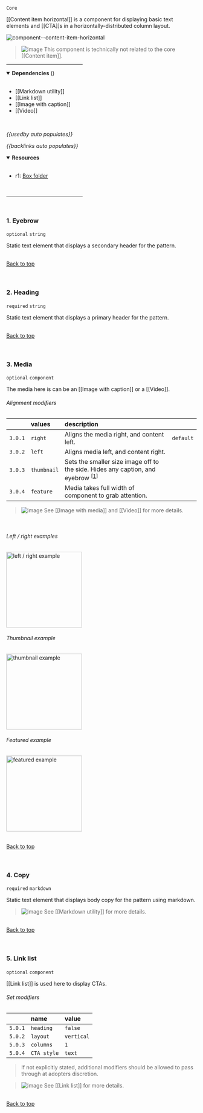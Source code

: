 `Core` <!-- category start --><!-- category end -->

[[Content item horizontal]] is a component for displaying basic text elements
and [[CTA]]s in a horizontally-distributed column layout.

![component--content-item-horizontal](https://user-images.githubusercontent.com/3793636/138167447-f1b4b258-6d65-4e60-b4b7-087fb3107db6.jpg)

> ![image](https://user-images.githubusercontent.com/3793636/117874180-493bdb80-b266-11eb-8945-dde0d95431d6.png)
> This component is technically not related to the core [[Content item]].

<hr width="40%" />

<!-- toc start open="true" depthStart="3" depthEnd="5" --><!-- toc end -->

<details open="true">
  <summary><strong>Dependencies</strong> (<!-- dependencyCount start --><!-- dependencyCount end -->)</summary><br />

- [[Markdown utility]]
- [[Link list]]
- [[Image with caption]]
- [[Video]]

<br />
</details>

<!-- usedby start -->

_{{usedby auto populates}}_

<!-- usedby end -->

<!-- backlinks start -->

_{{backlinks auto populates}}_

<!-- backlinks end -->

<a name="resources"></a>

<details open="true">
  <summary><strong>Resources</strong></summary><br />

- r1: [Box folder](https://ibm.ent.box.com/folder/112262788897)

<br />
</details>

<hr width="40%" />

<br />

### 1. Eyebrow

`optional` `string`

Static text element that displays a secondary header for the pattern.

<br />[Back to top](#wiki-wrapper)<br /><br /><br />

### 2. Heading

`required` `string`

Static text element that displays a primary header for the pattern.

<br />[Back to top](#wiki-wrapper)<br /><br /><br />

### 3. Media

`optional` `component`

The media here is can be an [[Image with caption]] or a [[Video]].

###### Alignment modifiers

|         | values      | description                                                                                              |           |
| :------ | :---------- | :------------------------------------------------------------------------------------------------------- | :-------- |
| `3.0.1` | `right`     | Aligns the media right, and content left.                                                                | `default` |
| `3.0.2` | `left`      | Aligns media left, and content right.                                                                    |           |
| `3.0.3` | `thumbnail` | Sets the smaller size image off to the side. Hides any caption, and eyebrow <sup>[[1](#1-eyebrow)]</sup> |           |
| `3.0.4` | `feature`   | Media takes full width of component to grab attention.                                                   |           |

> ![image](https://user-images.githubusercontent.com/3793636/117873919-f6faba80-b265-11eb-81a5-039bdcd822e8.png)
> See [[Image with media]] and [[Video]] for more details.

<br />

###### Left / right examples

<img src="https://user-images.githubusercontent.com/3793636/138164579-8bc107d0-cab3-453d-a074-d8695a6b25ee.png" width="200px" alt="left / right example"/>

###### Thumbnail example

<img src="https://user-images.githubusercontent.com/3793636/138164784-f5da7323-26ea-4e50-8f5d-c97131fc3033.png" width="200px" alt="thumbnail example" />

###### Featured example

<img src="https://user-images.githubusercontent.com/3793636/138164960-980d1912-5d5b-482a-91aa-0f5cc722b1d4.png" width="200px" alt="featured example" />

<br />[Back to top](#wiki-wrapper)<br /><br /><br />

### 4. Copy

`required` `markdown`

Static text element that displays body copy for the pattern using markdown.

> ![image](https://user-images.githubusercontent.com/3793636/117873919-f6faba80-b265-11eb-81a5-039bdcd822e8.png)
> See [[Markdown utility]] for more details.

<br />[Back to top](#wiki-wrapper)<br /><br /><br />

### 5. Link list

`optional` `component`

[[Link list]] is used here to display CTAs.

###### Set modifiers

|         | name        | value      |
| :------ | :---------- | :--------- |
| `5.0.1` | `heading`   | `false`    |
| `5.0.2` | `layout`    | `vertical` |
| `5.0.3` | `columns`   | `1`        |
| `5.0.4` | `CTA style` | `text`     |

> If not explicitly stated, additional modifiers should be allowed to pass
> through at adopters discretion.

> ![image](https://user-images.githubusercontent.com/3793636/117873919-f6faba80-b265-11eb-81a5-039bdcd822e8.png)
> See [[Link list]] for more details.

<br />[Back to top](#wiki-wrapper)<br /><br /><br />
